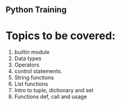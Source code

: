 ## Python Training

# Topics to be covered:
1. _builtin_ module
2. Data types
3. Operators
4. control statements.
5. String functions
6. List functions
7. Intro to tuple, dictionary and set
8. Functions def, call and usage 